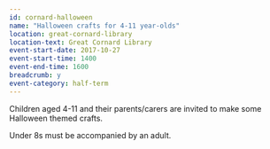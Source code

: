 ```yaml
---
id: cornard-halloween
name: "Halloween crafts for 4-11 year-olds"
location: great-cornard-library
location-text: Great Cornard Library
event-start-date: 2017-10-27
event-start-time: 1400
event-end-time: 1600
breadcrumb: y
event-category: half-term
---
```


Children aged 4-11 and their parents/carers are invited to make some Halloween themed crafts.

Under 8s must be accompanied by an adult.
